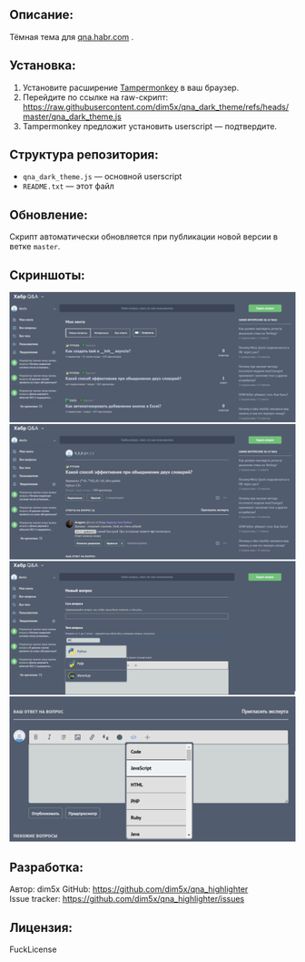 Описание:
----------

Тёмная тема для [qna.habr.com](https://qna.habr.com) .

Установка:
----------

1. Установите расширение [Tampermonkey](https://www.tampermonkey.net/) в ваш браузер.
2. Перейдите по ссылке на raw-скрипт:  
   <https://raw.githubusercontent.com/dim5x/qna_dark_theme/refs/heads/master/qna_dark_theme.js>  
3. Tampermonkey предложит установить userscript — подтвердите.

Структура репозитория:
-----------------------

- `qna_dark_theme.js` — основной userscript
- `README.txt` — этот файл

Обновление:
-----------

Скрипт автоматически обновляется при публикации новой версии в ветке `master`.

Скриншоты:
-----------

![qna_dark_theme_1.png](screenshots%2Fqna_dark_theme_1.png)
![qna_dark_theme_2.png](screenshots%2Fqna_dark_theme_2.png)
![qna_dark_theme_3.png](screenshots%2Fqna_dark_theme_3.png)
![qna_dark_theme_4.png](screenshots%2Fqna_dark_theme_4.png)

Разработка:
-----------

Автор: dim5x
GitHub: <https://github.com/dim5x/qna_highlighter>  
Issue tracker: <https://github.com/dim5x/qna_highlighter/issues>

Лицензия:
---------

FuckLicense
